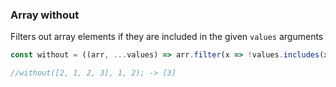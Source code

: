 ### Array without

Filters out array elements if they are included in the given `values` arguments

```js
const without = ((arr, ...values) => arr.filter(x => !values.includes(x)))

//without([2, 1, 2, 3], 1, 2); -> [3]
```
